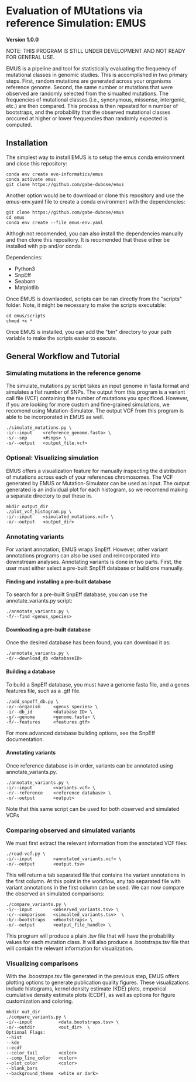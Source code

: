 # Evaluation of MUtations via reference Simulation: EMUS
**Version 1.0.0**

NOTE: THIS PROGRAM IS STILL UNDER DEVELOPMENT AND NOT READY FOR GENERAL USE.

EMUS is a pipeline and tool for statistically evaluating the frequency of mutational classes in genomic studies. This is accomplished in two primary steps. First, random mutations are generated across your organisms reference genome. Second, the same number or mutations that were observed are randomly selected from the simualted mutations. The frequencies of mutational classes (i.e., synonymous, missense, intergenic, etc.) are then compared. This process is then repeated for n number of bootstraps, and the probability that the observed mutational classes orccured at higher or lower frequencies than randomly expected is computed. 

## Installation
The simplest way to install EMUS is to setup the emus conda environment and close this repository:
```
conda env create evo-informatics/emus
conda activate emus
git clone https://github.com/gabe-dubose/emus
```
Another option would be to download or clone this repository and use the emus-env.yaml file to create a conda environment with the dependencies:
```
git clone https://github.com/gabe-dubose/emus
cd emus
conda env create --file emus-env.yaml
```
Althogh not recomended, you can also install the dependencies manually and then clone this repository. It is recomended that these either be installed with pip and/or conda:

Dependencies:
  - Python3
  - SnpEff
  - Seaborn
  - Matplotlib

Once EMUS is downlaoded, scripts can be ran directly from the "scripts" folder. Note, it might be necessary to make the scripts executable:
```
cd emus/scripts
chmod +x *
```
Once EMUS is installed, you can add the "bin" directory to your path variable to make the scripts easier to execute. 

## General Workflow and Tutorial

### Simulating mutations in the reference genome
The simulate_mutations.py script takes an input genome in fasta format and simulates a flat number of SNPs. The output from this program is a variant call file (VCF) containing the number of mutations you specificed. However, if you are looking for more custom and fine-grained simulations, we recomend using Mutation-Simulator. The output VCF from this program is able to be incorporated in EMUS as well. 
```
./simulate_mutations.py \
-i/--input    <reference_genome.fasta> \
-s/--snp      <#snps> \
-o/--output   <output_file.vcf>
```

### Optional: Visualizing simulation
EMUS offers a visualization feature for manually inspecting the distribution of mutations across each of your references chromosomes. The VCF generated by EMUS or Mutation-Simulator can be used as input. The output generated is an individual plot for each histogram, so we recomend making a separate directory to put these in.
```
mkdir output_dir
./plot_vcf_histogram.py \
-i/--input    <simulated_mutations.vcf> \
-o/--output   <output_dir>
```

### Annotating variants
For variant annotation, EMUS wraps SnpEff. However, other variant annotations programs can also be used and reincorporated into downstream analyses. Annotating variants is done in two parts. First, the user must either select a pre-built SnpEff database or build one manually.

#### Finding and installing a pre-built database
To search for a pre-built SnpEff database, you can use the annotate_variants.py script:
```
./annotate_variants.py \
-f/--find <genus_species>   
```
#### Downloading a pre-built database
Once the desired database has been found, you can download it as:
```
./annotate_variants.py \
-d/--download_db <databaseID>
```
#### Building a database
To build a SnpEff database, you must have a genome fasta file, and a genes features file, such as a .gtf file. 
```
./add_snpeff_db.py \
-o/--organism     <genus_species> \
-i/--db_id        <database ID> \
-g/--genome       <genome.fasta> \
-f/--features     <features.gtf>
```
For more advanced database building options, see the SnpEff documentation.

#### Annotating variants
Once reference database is in order, variants can be annotated using annotate_variants.py.
```
./annotate_variants.py \
-i/--input        <variants.vcf> \
-r/--reference    <reference database> \
-o/--output       <output> 
```
Note that this same script can be used for both observed and simulated VCFs

### Comparing observed and simulated variants
We must first extract the relevant information from the annotated VCF files:
```
./read-vcf.py \
-i/--input        <annotated_variants.vcf> \
-o/--output       <output.tsv> 
```
This will return a tab separated file that contains the variant annotations in the first column. At this point in the workflow, any tab separated file with variant annotations in the first column can be used. We can now compare the observed an simulated comparisons:
```
./compare_variants.py \
-i/--input        <observed_variants.tsv> \
-c/--comparison   <simualted_variants.tsv>  \
-b/--bootstraps   <#bootstraps> \
-o/--output       <output_file_handle> \
```
This program will produce a plain .tsv file that will have the probability values for each mutation class. It will also produce a .bootstraps.tsv file that will contain the relevant information for visualization. 

### Visualizing comparisons
With the .boostraps.tsv file generated in the previous step, EMUS offers plotting options to generate publication quality figures. These visualizations include histograms, kernel density estimate (KDE) plots, emperical cumulative density estimate plots (ECDF), as well as options for figure customization and coloring.
```
mkdir out_dir
./compare_variants.py \
-i/--input          <data.bootstraps.tsv> \
-o/--outdir         <out_dir>  \
Optional Flags:
--hist
--kde
--ecdf
--color_tail        <color>
--comp_line_color   <color>
--plot_color        <color>
--blank_bars
--background_theme  <white or dark>
```

